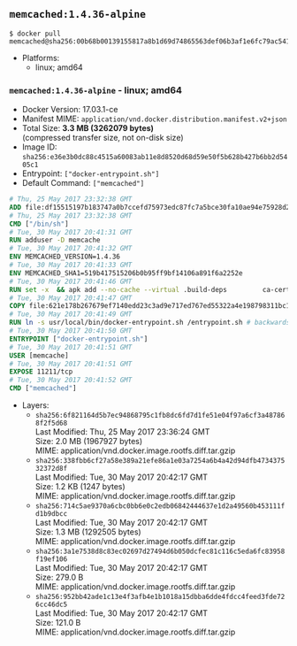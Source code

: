 ## `memcached:1.4.36-alpine`

```console
$ docker pull memcached@sha256:00b68b00139155817a8b1d69d74865563def06b3af1e6fc79ac541a1b2f6b961
```

-	Platforms:
	-	linux; amd64

### `memcached:1.4.36-alpine` - linux; amd64

-	Docker Version: 17.03.1-ce
-	Manifest MIME: `application/vnd.docker.distribution.manifest.v2+json`
-	Total Size: **3.3 MB (3262079 bytes)**  
	(compressed transfer size, not on-disk size)
-	Image ID: `sha256:e36e3b0dc88c4515a60083ab11e8d8520d68d59e50f5b628b427b6bb2d5405c1`
-	Entrypoint: `["docker-entrypoint.sh"]`
-	Default Command: `["memcached"]`

```dockerfile
# Thu, 25 May 2017 23:32:38 GMT
ADD file:df15515197b183747a0b7ccefd75973edc87fc7a5bce30fa10ae94e75928d25c in / 
# Thu, 25 May 2017 23:32:38 GMT
CMD ["/bin/sh"]
# Tue, 30 May 2017 20:41:31 GMT
RUN adduser -D memcache
# Tue, 30 May 2017 20:41:32 GMT
ENV MEMCACHED_VERSION=1.4.36
# Tue, 30 May 2017 20:41:33 GMT
ENV MEMCACHED_SHA1=519b417515206b0b95ff9bf14106a891f6a2252e
# Tue, 30 May 2017 20:41:46 GMT
RUN set -x 	&& apk add --no-cache --virtual .build-deps 		ca-certificates 		coreutils 		cyrus-sasl-dev 		dpkg-dev dpkg 		gcc 		libc-dev 		libevent-dev 		libressl 		linux-headers 		make 		perl 		tar 	&& wget -O memcached.tar.gz "https://memcached.org/files/memcached-$MEMCACHED_VERSION.tar.gz" 	&& echo "$MEMCACHED_SHA1  memcached.tar.gz" | sha1sum -c - 	&& mkdir -p /usr/src/memcached 	&& tar -xzf memcached.tar.gz -C /usr/src/memcached --strip-components=1 	&& rm memcached.tar.gz 	&& cd /usr/src/memcached 	&& ./configure 		--build="$(dpkg-architecture --query DEB_BUILD_GNU_TYPE)" 		--enable-sasl 	&& make -j "$(nproc)" 	&& make install 	&& cd / && rm -rf /usr/src/memcached 	&& runDeps="$( 		scanelf --needed --nobanner --recursive /usr/local 			| awk '{ gsub(/,/, "\nso:", $2); print "so:" $2 }' 			| sort -u 			| xargs -r apk info --installed 			| sort -u 	)" 	&& apk add --virtual .memcached-rundeps $runDeps 	&& apk del .build-deps 	&& memcached -V
# Tue, 30 May 2017 20:41:47 GMT
COPY file:621e178b267679ef7140edd23c3ad9e717ed767ed55322a4e198798311bc1d36 in /usr/local/bin/ 
# Tue, 30 May 2017 20:41:49 GMT
RUN ln -s usr/local/bin/docker-entrypoint.sh /entrypoint.sh # backwards compat
# Tue, 30 May 2017 20:41:50 GMT
ENTRYPOINT ["docker-entrypoint.sh"]
# Tue, 30 May 2017 20:41:51 GMT
USER [memcache]
# Tue, 30 May 2017 20:41:51 GMT
EXPOSE 11211/tcp
# Tue, 30 May 2017 20:41:52 GMT
CMD ["memcached"]
```

-	Layers:
	-	`sha256:6f821164d5b7ec94868795c1fb8dc6fd7d1fe51e04f97a6cf3a487868f2f5d68`  
		Last Modified: Thu, 25 May 2017 23:36:24 GMT  
		Size: 2.0 MB (1967927 bytes)  
		MIME: application/vnd.docker.image.rootfs.diff.tar.gzip
	-	`sha256:338fbb6cf27a58e389a21efe86a1e03a7254a6b4a42d94dfb473437532372d8f`  
		Last Modified: Tue, 30 May 2017 20:42:17 GMT  
		Size: 1.2 KB (1247 bytes)  
		MIME: application/vnd.docker.image.rootfs.diff.tar.gzip
	-	`sha256:714c5ae9370a6cbc0bb6e0c2edb06842444637e1d2a49560b453111fd1b9dbcc`  
		Last Modified: Tue, 30 May 2017 20:42:17 GMT  
		Size: 1.3 MB (1292505 bytes)  
		MIME: application/vnd.docker.image.rootfs.diff.tar.gzip
	-	`sha256:3a1e7538d8c83ec02697d27494d6b050dcfec81c116c5eda6fc83958f19ef106`  
		Last Modified: Tue, 30 May 2017 20:42:17 GMT  
		Size: 279.0 B  
		MIME: application/vnd.docker.image.rootfs.diff.tar.gzip
	-	`sha256:952bb42ade1c13e4f3afb4e1b1018a15dbba6dde4fdcc4feed3fde726cc46dc5`  
		Last Modified: Tue, 30 May 2017 20:42:17 GMT  
		Size: 121.0 B  
		MIME: application/vnd.docker.image.rootfs.diff.tar.gzip
